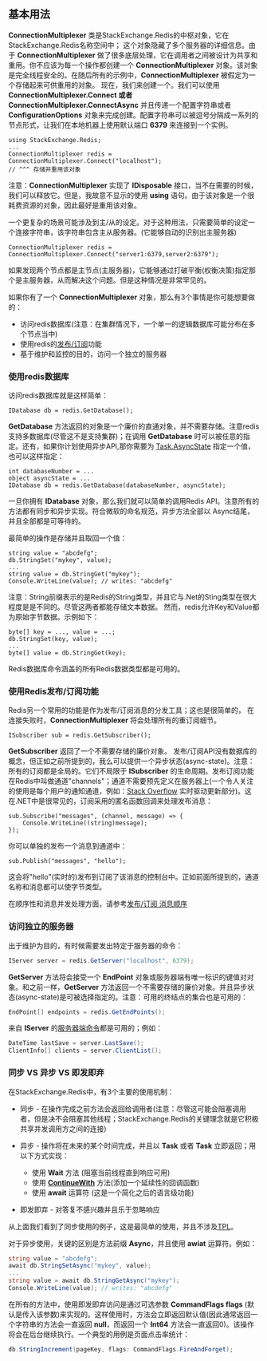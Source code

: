 ## 基本用法

**ConnectionMultiplexer** 类是StackExchange.Redis的中枢对象，它在StackExchange.Redis名称空间中；
这个对象隐藏了多个服务器的详细信息。由于 **ConnectionMultiplexer** 做了很多底层处理，它在调用者之间被设计为共享和重用。你不应该为每一个操作都创建一个 **ConnectionMultiplexer** 对象。该对象是完全线程安全的。在随后所有的示例中，**ConnectionMultiplexer** 被假定为一个存储起来可供重用的对象。
现在，我们来创建一个。我们可以使用 **ConnectionMultiplexer.Connect 或者 ConnectionMultiplexer.ConnectAsync** 并且传递一个配置字符串或者 **ConfigurationOptions** 对象来完成创建。配置字符串可以被逗号分隔成一系列的节点形式，让我们在本地机器上使用默认端口 **6379** 来连接到一个实例。

```chsarp
using StackExchange.Redis;
...
ConnectionMultiplexer redis = ConnectionMultiplexer.Connect("localhost");
// ^^^ 存储并重用该对象
```

注意：**ConnectionMultiplexer** 实现了 **IDisposable** 接口，当不在需要的时候，我们可以释放它。但是，我故意不显示的使用 **using** 语句。由于该对象是一个很耗费资源的对象，因此最好是重用该对象。

一个更复杂的场景可能涉及到主/从的设定。对于这种用法，只需要简单的设定一个连接字符串，该字符串包含主从服务器。(它能够自动的识别出主服务器)

```chsarp
ConnectionMultiplexer redis = ConnectionMultiplexer.Connect("server1:6379,server2:6379");
```

如果发现两个节点都是主节点(主服务器)，它能够通过打破平衡(权衡决策)指定那个是主服务器，从而解决这个问题。但是这种情况是非常罕见的。

如果你有了一个 **ConnectionMultiplexer**  对象，那么有3个事情是你可能想要做的：

* 访问redis数据库(注意：在集群情况下，一个单一的逻辑数据库可能分布在多个节点当中)
* 使用redis的[发布/订阅](/files/发布订阅.md)功能
* 基于维护和监控的目的，访问一个独立的服务器

### 使用redis数据库

访问redis数据库就是这样简单：

```chsarp
IDatabase db = redis.GetDatabase();
```

**GetDatabase** 方法返回的对象是一个廉价的直通对象，并不需要存储。注意redis支持多数据库(尽管这不是支持集群)；在调用 **GetDatabase** 时可以被任意的指定。还有，如果你计划使用异步API,那你需要为 [Task.AsyncState](https://msdn.microsoft.com/zh-cn/library/system.threading.tasks.task.asyncstate(v=vs.110).aspx) 指定一个值，也可以这样指定：

```chsarp
int databaseNumber = ...
object asyncState = ...
IDatabase db = redis.GetDatabase(databaseNumber, asyncState);
```

一旦你拥有 **IDatabase** 对象，那么我们就可以简单的调用Redis API。注意所有的方法都有同步和异步实现。符合微软的命名规范，异步方法全部以 Async结尾，并且全部都是可等待的。

最简单的操作是存储并且取回一个值：

```chsarp
string value = "abcdefg";
db.StringSet("mykey", value);
...
string value = db.StringGet("mykey");
Console.WriteLine(value); // writes: "abcdefg"
```
注意：String前缀表示的是Redis的String类型，并且它与.Net的Sting类型在很大程度是是不同的。尽管这两者都能存储文本数据。
然而，redis允许Key和Value都为原始字节数据。示例如下：

```chsarp
byte[] key = ..., value = ...;
db.StringSet(key, value);
...
byte[] value = db.StringGet(key);
```

Redis数据库命令涵盖的所有Redis数据类型都是可用的。


### 使用Redis发布/订阅功能

Redis另一个常用的功能是作为发布/订阅消息的分发工具；这也是很简单的，
在连接失败时，**ConnectionMultiplexer** 将会处理所有的重订阅细节。

```chsarp
ISubscriber sub = redis.GetSubscriber();
```

**GetSubscriber** 返回了一个不需要存储的廉价对象。 发布/订阅API没有数据库的概念，但正如之前所提到的，我么可以提供一个异步状态(async-state)。注意：所有的订阅都是全局的。它们不局限于 **ISubscriber** 的生命周期。发布订阅功能在Redis中叫做通道"channels"；通道不需要预先定义在服务器上(一个令人关注的使用是每个用户的通知通道，例如：[Stack Overflow](http://stackoverflow.com/) 实时驱动更新部分)。这在.NET中是很常见的，订阅采用的匿名函数回调来处理发布消息：


```chsarp
sub.Subscribe("messages", (channel, message) => {
    Console.WriteLine((string)message);
});
```

你可以单独的发布一个消息到通道中：

```chsarp
sub.Publish("messages", "hello");
```

这会将"hello"(实时的)发布到订阅了该消息的控制台中。正如前面所提到的，通道名称和消息都可以使字节类型。

在顺序性和消息并发处理方面，请参考[发布/订阅 消息顺序](/files/发布订阅.md)

### 访问独立的服务器

出于维护为目的，有时候需要发出特定于服务器的命令：

```csharp
IServer server = redis.GetServer("localhost", 6379);
```

**GetServer** 方法将会接受一个 **EndPoint** 对象或服务器端有唯一标识的键值对对象。和之前一样，**GetServer** 方法返回一个不需要存储的廉价对象。并且异步状态(async-state)是可被选择指定的。注意：可用的终结点的集合也是可用的：

```csharp
EndPoint[] endpoints = redis.GetEndPoints();
```

来自 **IServer** 的[服务器端命令](http://redis.io/commands#server)都是可用的；例如：

```csharp
DateTime lastSave = server.LastSave();
ClientInfo[] clients = server.ClientList();
```

### 同步 VS 异步 VS 即发即弃

在StackExchange.Redis中，有3个主要的使用机制：

* 同步 - 在操作完成之前方法会返回给调用者(注意：尽管这可能会阻塞调用者，但是决不会阻塞其他线程；StackExchange.Redis的关键理念就是它积极共享并发调用方之间的连接)

* 异步 - 操作将在未来的某个时间完成，并且以 **Task** 或者 **Task<T>** 立即返回；用以下方式实现：
    - 使用 **Wait** 方法 (阻塞当前线程直到响应可用)
    - 使用 **[ContinueWith](http://msdn.microsoft.com/zh-cn/library/system.threading.tasks.task.continuewith(v=vs.110).aspx)** 方法(添加一个延续性的回调函数) 
    - 使用 **await** 运算符 (这是一个简化之后的语言级功能)

* 即发即弃 - 对答复不感兴趣并且乐于忽略响应


从上面我们看到了同步使用的例子，这是最简单的使用，并且不涉及[TPL](https://msdn.microsoft.com/zh-cn/library/dd460717(v=vs.110).aspx)。

对于异步使用，关键的区别是方法前缀 **Async**，并且使用 **awiat** 运算符。例如：

```csharp
string value = "abcdefg";
await db.StringSetAsync("mykey", value);
...
string value = await db.StringGetAsync("mykey");
Console.WriteLine(value); // writes: "abcdefg"
```

在所有的方法中，使用即发即弃访问是通过可选参数 **CommandFlags flags** (默认是传入该参数)来实现的。这样使用时，方法会立即返回默认值(因此通常返回一个字符串的方法会一直返回 **null**，而返回一个 **Int64** 方法会一直返回0)。该操作将会在后台继续执行。一个典型的用例是页面点击率统计：

```csharp
db.StringIncrement(pageKey, flags: CommandFlags.FireAndForget);
```